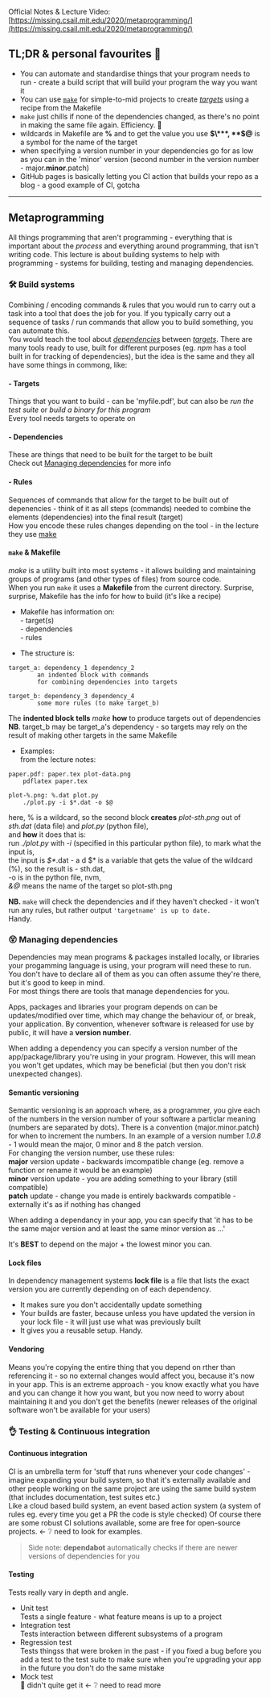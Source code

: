 Official Notes & Lecture Video: [https://missing.csail.mit.edu/2020/metaprogramming/](https://missing.csail.mit.edu/2020/metaprogramming/)

## TL;DR & personal favourites :icecream:  
- You can automate and standardise things that your program needs to run - create a build script that will build your program the way you want it  
- You can use [`make`](#`make`-&-Makefile) for simple-to-mid projects to create [_targets_](#Targets) using a recipe from the Makefile  
- `make` just chills if none of the dependencies changed, as there's no point in making the same file again. Efficiency. :tropical_drink:  
- wildcards in Makefile are **%** and to get the value you use **$\***, **$@** is a symbol for the name of the target  
- when specifying a version number in your dependencies go for as low as you can in the 'minor' version (second number in the version number - major.**minor**.patch)  
- GitHub pages is basically letting you CI action that builds your repo as a blog - a good example of CI, gotcha  


---

## Metaprogramming  
All things programming that aren't programming - everything that is important about the _process_ and everything around programming, that isn't writing code. This lecture is about building systems to help with programming - systems for building, testing and managing dependencies.  


### :hammer_and_wrench: Build systems  
Combining / encoding commands & rules that you would run to carry out a task into a tool that does the job for you. If you typically carry out a sequence of tasks / run commands that allow you to build something, you can automate this.  
You would teach the tool about [_dependencies_](#Dependencies) between [_targets_](#Targets). There are many tools ready to use, built for different purposes (eg. _npm_ has a tool built in for tracking of dependencies), but the idea is the same and they all have some things in commong, like:  

#### - Targets  
Things that you want to build - can be 'myfile.pdf', but can also be _run the test suite_ or _build a binary for this program_  
Every tool needs targets to operate on  

#### - Dependencies  
These are things that need to be built for the target to be built  
Check out [Managing dependencies](#Managing-dependencies) for more info  

#### - Rules  
Sequences of commands that allow for the target to be built out of depenencies - think of it as all steps (commands) needed to combine the elements (dependencies) into the final result (target)  
How you encode these rules changes depending on the tool - in the lecture they use [make](#make)  

#### `make` & Makefile
_make_ is a utility built into most systems - it allows building and maintaining groups of programs (and other types of files) from source code.  
When you run `make` it uses a **Makefile** from the current directory. Surprise, surprise, Makefile has the info for how to build (it's like a recipe)  

- Makefile has information on:  
\- target(s)  
\- dependencies  
\- rules  
  
- The structure is:
``` 
target_a: dependency_1 dependency_2  
		an indented block with commands  
		for combining dependencies into targets  

target_b: dependency_3 dependency_4  
		some more rules (to make target_b)
```

The **indented block tells** _make_ **how** to produce targets out of dependencies  
**NB**. target_b may be target_a's dependency - so targets may rely on the result of making other targets in the same Makefile  
  
- Examples:  
from the lecture notes:
```
paper.pdf: paper.tex plot-data.png
	pdflatex paper.tex

plot-%.png: %.dat plot.py
	./plot.py -i $*.dat -o $@
```

here, % is a wildcard, so the second block **creates** _plot-sth.png_ out of _sth.dat_ (data file) and _plot.py_ (python file),  
and **how** it does that is:  
run _./plot.py_ with _-i_ (specified in this particular python file), to mark what the input is,  
the input is _$*_.dat - a d $* is a variable that gets the value of the wildcard (%), so the result is - sth.dat,  
-o is in the python file, nvm,  
_&@_ means the name of the target so plot-sth.png  

**NB.** `make` will check the dependencies and if they haven't checked - it won't run any rules, but rather output `'targetname' is up to date.`  
Handy.


### :dizzy_face: Managing dependencies
Dependencies may mean programs & packages installed locally, or libraries your progamming language is using, your program will need these to run. You don't have to declare all of them as you can often assume they're there, but it's good to keep in mind.  
For most things there are tools that manage dependencies for you.

Apps, packages and libraries your program depends on can be updates/modified over time, which may change the behaviour of, or break, your application.  By convention, whenever software is released for use by public, it will have a **version number**.  

When adding a dependency you can specify a version number of the app/package/library you're using in your program. However, this will mean you won't get updates, which may be beneficial (but then you don't risk unexpected changes).   

#### Semantic versioning
Semantic versioning is an approach where, as a programmer, you give each of the numbers in the version number of your software a particlar meaning (numbers are separated by dots). There is a convention (major.minor.patch) for when to increment the numbers. In an example of a version number _1.0.8_ - 1 would mean the major, 0 minor and 8 the patch version.  
For changing the version number, use these rules:  
**major** version update - backwards imcompatible change (eg. remove a function or rename it would be an example)  
**minor** version update - you are adding something to your library (still compatible)  
**patch** update - change you made is entirely backwards compatible - externally it's as if nothing has changed  

When adding a dependancy in your app, you can specify that 'it has to be the same major version and at least the same minor version as ...'

It's **BEST** to depend on the major + the lowest minor you can.  

#### Lock files
In dependency management systems **lock file** is a file that lists the exact version you are currently depending on of each dependency.  
- It makes sure you don't accidentally update something  
- Your builds are faster, because unless you have updated the version in your lock file - it will just use what was previously built  
- It gives you a reusable setup. Handy.  

#### Vendoring
Means you're copying the entire thing that you depend on rther than referencing it - so no external changes would affect you, because it's now in your app. This is an extreme approach - you know exactly what you have and you can change it how you want, but you now need to worry about maintaining it and you don't get the benefits (newer releases of the original software won't be available for your users)  

### :ok_hand: Testing & Continuous integration
#### Continuous integration
CI is an umbrella term for 'stuff that runs whenever your code changes' - imagine expanding your build system, so that it's externally available and other people working on the same project are using the same build system (that includes documentation, test suites etc.)  
Like a cloud based build system, an event based action system (a system of rules eg. every time you get a PR the code is style checked) Of course there are some robust CI solutions available, some are free for open-source projects. <- :grey_question: need to look for examples.  

> Side note: **dependabot** automatically checks if there are newer versions of dependencies for you  

#### Testing  
Tests really vary in depth and angle.  
- Unit test  
Tests a single feature - what feature means is up to a project  
- Integration test  
Tests interaction between different subsystems of a program  
- Regression test  
Tests thingss that were broken in the past - if you fixed a bug before you add a test to the test suite to make sure when you're upgrading your app in the future you don't do the same mistake  
- Mock test  
 :grimacing: didn't quite get it <- :grey_question: need to read more

